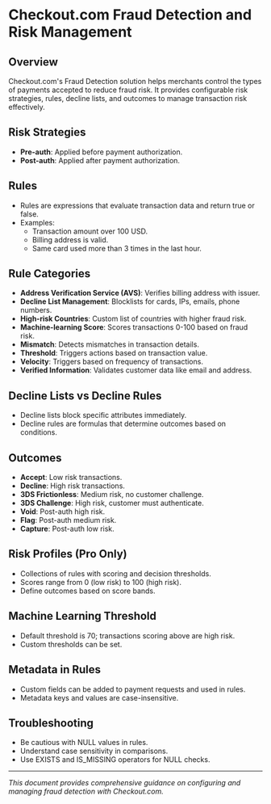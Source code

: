 # Checkout.com Fraud Detection and Risk Management

## Overview
Checkout.com's Fraud Detection solution helps merchants control the types of payments accepted to reduce fraud risk. It provides configurable risk strategies, rules, decline lists, and outcomes to manage transaction risk effectively.

## Risk Strategies
- **Pre-auth**: Applied before payment authorization.
- **Post-auth**: Applied after payment authorization.

## Rules
- Rules are expressions that evaluate transaction data and return true or false.
- Examples:
  - Transaction amount over 100 USD.
  - Billing address is valid.
  - Same card used more than 3 times in the last hour.

## Rule Categories
- **Address Verification Service (AVS)**: Verifies billing address with issuer.
- **Decline List Management**: Blocklists for cards, IPs, emails, phone numbers.
- **High-risk Countries**: Custom list of countries with higher fraud risk.
- **Machine-learning Score**: Scores transactions 0-100 based on fraud risk.
- **Mismatch**: Detects mismatches in transaction details.
- **Threshold**: Triggers actions based on transaction value.
- **Velocity**: Triggers based on frequency of transactions.
- **Verified Information**: Validates customer data like email and address.

## Decline Lists vs Decline Rules
- Decline lists block specific attributes immediately.
- Decline rules are formulas that determine outcomes based on conditions.

## Outcomes
- **Accept**: Low risk transactions.
- **Decline**: High risk transactions.
- **3DS Frictionless**: Medium risk, no customer challenge.
- **3DS Challenge**: High risk, customer must authenticate.
- **Void**: Post-auth high risk.
- **Flag**: Post-auth medium risk.
- **Capture**: Post-auth low risk.

## Risk Profiles (Pro Only)
- Collections of rules with scoring and decision thresholds.
- Scores range from 0 (low risk) to 100 (high risk).
- Define outcomes based on score bands.

## Machine Learning Threshold
- Default threshold is 70; transactions scoring above are high risk.
- Custom thresholds can be set.

## Metadata in Rules
- Custom fields can be added to payment requests and used in rules.
- Metadata keys and values are case-insensitive.

## Troubleshooting
- Be cautious with NULL values in rules.
- Understand case sensitivity in comparisons.
- Use EXISTS and IS_MISSING operators for NULL checks.

---

*This document provides comprehensive guidance on configuring and managing fraud detection with Checkout.com.*
